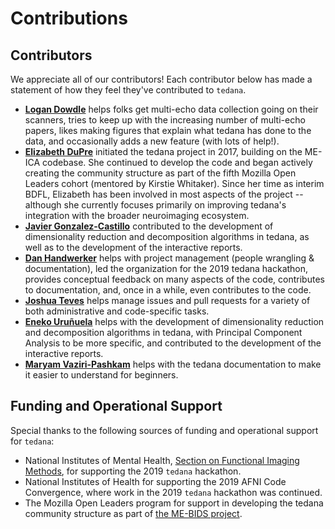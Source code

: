 # Contributions

## Contributors
We appreciate all of our contributors!
Each contributor below has made a statement of how they feel they've contributed to `tedana`.
- [**Logan Dowdle**][logan-dowdle] helps folks get multi-echo data collection going on their scanners, tries to keep up with the increasing number of multi-echo papers, likes making figures that explain what tedana has done to the data, and occasionally adds a new feature (with lots of help!).
- [**Elizabeth DuPre**][elizabeth-dupre] initiated the tedana project in 2017, building on the ME-ICA codebase. She continued to develop the code and began actively creating the community structure as part of the fifth Mozilla Open Leaders cohort (mentored by Kirstie Whitaker). Since her time as interim BDFL, Elizabeth has been involved in most aspects of the project -- although she currently focuses primarily on improving tedana's integration with the broader neuroimaging ecosystem.
- [**Javier Gonzalez-Castillo**][javier-gonzalez-castillo] contributed to the development of dimensionality reduction and decomposition algorithms in tedana, as well as to the development of the interactive reports.
- [**Dan Handwerker**][dan-handwerker] helps with project management (people wrangling & documentation), led the organization for the 2019 tedana hackathon, provides conceptual feedback on many aspects of the code, contributes to documentation, and, once in a while, even contributes to the code.
- [**Joshua Teves**][joshua-teves] helps manage issues and pull requests for a variety of both administrative and code-specific tasks.
- [**Eneko Uruñuela**][eneko-urunuela] helps with the development of dimensionality reduction and decomposition algorithms in tedana, with Principal Component Analysis to be more specific, and contributed to the development of the interactive reports. 
- [**Maryam Vaziri-Pashkam**][maryam-vaziri-pashkam] helps with the tedana documentation to make it easier to understand for beginners.

## Funding and Operational Support
Special thanks to the following sources of funding and operational support
for `tedana`:
- National Institutes of Mental Health, [Section on Functional Imaging Methods][sfim], for supporting the 2019 `tedana` hackathon.
- National Institutes of Health for supporting the 2019 AFNI Code Convergence, where work in the 2019 `tedana` hackathon was continued.
- The Mozilla Open Leaders program for support in developing the tedana community structure as part of [the ME-BIDS project](https://medium.com/read-write-participate/brain-imaging-in-the-open-aac7c17bcf69).

[logan-dowdle]: <https://github.com/dowdlelt>
[elizabeth-dupre]: <https://github.com/emdupre>
[javier-gonzalez-castillo]: <https://github.com/javiergcas>
[dan-handwerker]: <https://github.com/handwerkerd>
[joshua-teves]: <https://github.com/jbteves>
[eneko-urunuela]: <https://github.com/eurunuela>
[maryam-vaziri-pashkam]: <http://maryam-vaziri.com/>
[sfim]: <https://fim.nimh.nih.gov>

